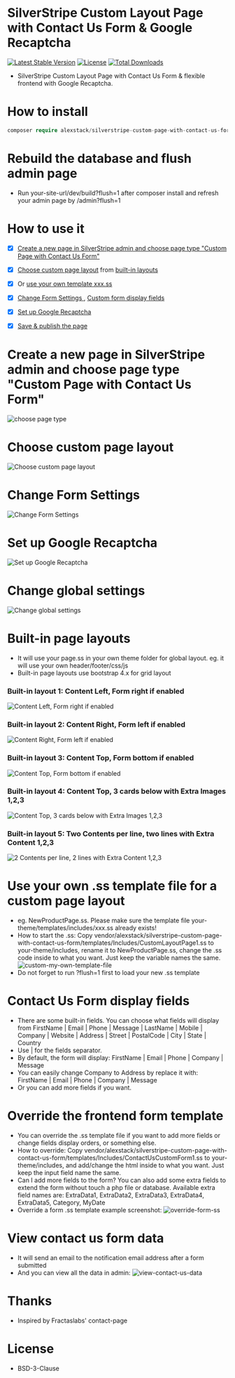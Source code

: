 # SilverStripe Custom Layout Page with Contact Us Form & Google Recaptcha
[![Latest Stable Version](https://poser.pugx.org/alexstack/silverstripe-custom-page-with-contact-us-form/v/stable)](https://packagist.org/packages/alexstack/silverstripe-custom-page-with-contact-us-form)
[![License](https://poser.pugx.org/alexstack/silverstripe-custom-page-with-contact-us-form/license)](https://packagist.org/packages/alexstack/silverstripe-custom-page-with-contact-us-form)
[![Total Downloads](https://poser.pugx.org/alexstack/silverstripe-custom-page-with-contact-us-form/downloads)](https://packagist.org/packages/alexstack/silverstripe-custom-page-with-contact-us-form)

- SilverStripe Custom Layout Page with Contact Us Form & flexible frontend with Google Recaptcha.

# How to install

```php
composer require alexstack/silverstripe-custom-page-with-contact-us-form
```
# Rebuild the database and flush admin page
- Run your-site-url/dev/build?flush=1 after composer install and refresh your admin page by /admin?flush=1

# How to use it
- [x] [Create a new page in SilverStripe admin and choose page type "Custom Page with Contact Us Form"](#choose-page-type)
- [x] [Choose custom page layout](#select-page-layout) from [built-in layouts](#built-in-layouts)
- [x] Or [use your own template xxx.ss](#custom-ss)
- [x] [Change Form Settings ](#form-settings), [Custom form display fields](#display-fields)
- [x] [Set up Google Recaptcha](#set-up-google-recaptcha)
- [x] [Save & publish the page](#publish-page)


# <a name="choose-page-type"></a>Create a new page in SilverStripe admin and choose page type "Custom Page with Contact Us Form"
![choose page type](docs/images/choose-page-type.png "choose page type")

# <a name="select-page-layout"></a>Choose custom page layout
![Choose custom page layout](docs/images/select-page-layout.png "Choose custom page layout")

# <a name="form-settings"></a>Change Form Settings 
![Change Form Settings](docs/images/contact-us-form-settings.png "Change Form Settings")

# <a name="set-up-google-recaptcha"></a>Set up Google Recaptcha
![Set up Google Recaptcha](docs/images/set-up-google-recaptcha.png "Set up Google Recaptcha")

# Change global settings
![Change global settings](docs/images/global-settings.png "Change global settings")

# <a name="built-in-layouts"></a>Built-in page layouts
- It will use your page.ss in your own theme folder for global layout. eg. it will use your own header/footer/css/js
- Built-in page layouts use bootstrap 4.x for grid layout
### Built-in layout 1: Content Left, Form right if enabled 
![Content Left, Form right if enabled](docs/images/page-layout-001.png "Content Left, Form right if enabled")
### Built-in layout 2: Content Right, Form left if enabled  
![Content Right, Form left if enabled ](docs/images/page-layout-002.png "Content Right, Form left if enabled ")
### Built-in layout 3: Content Top, Form bottom if enabled  
![Content Top, Form bottom if enabled ](docs/images/page-layout-003.png "Content Top, Form bottom if enabled ")
### Built-in layout 4: Content Top, 3 cards below with Extra Images 1,2,3  
![Content Top, 3 cards below with Extra Images 1,2,3 ](docs/images/page-layout-004.png "Content Top, 3 cards below with Extra Images 1,2,3 ")
### Built-in layout 5: Two Contents per line, two lines with Extra Content 1,2,3  
![2 Contents per line, 2 lines with Extra Content 1,2,3 ](docs/images/page-layout-005.png "2 Contents per line, 2 lines with Extra Content 1,2,3 ")

# <a name="custom-ss"></a>Use your own .ss template file for a custom page layout
- eg. NewProductPage.ss. Please make sure the template file your-theme/templates/includes/xxx.ss already exists!
- How to start the .ss: Copy vendor/alexstack/silverstripe-custom-page-with-contact-us-form/templates/Includes/CustomLayoutPage1.ss to your-theme/includes, rename it to NewProductPage.ss, change the .ss code inside to what you want. Just keep the variable names the same.
![custom-my-own-template-file](docs/images/custom-my-own-template-file.png)
- Do not forget to run ?flush=1 first to load your new .ss template

# <a name="display-fields"></a>Contact Us Form display fields
- There are some built-in fields. You can choose what fields will display from FirstName | Email | Phone | Message | LastName | Mobile | Company | Website | Address | Street | PostalCode | City | State | Country 
- Use | for the fields separator. 
- By default, the form will display:  FirstName | Email | Phone | Company | Message
- You can easily change Company to Address by replace it with: FirstName | Email | Phone | Company | Message
- Or you can add more fields if you want.

# Override the frontend form template
- You can override the .ss template file if you want to add more fields or change fields display orders, or something else. 
- How to override: Copy vendor/alexstack/silverstripe-custom-page-with-contact-us-form/templates/Includes/ContactUsCustomForm1.ss to your-theme/includes, and add/change the html inside to what you want. Just keep the input field name the same.
- Can I add more fields to the form? You can also add some extra fields to extend the form without touch a php file or database. Available extra field names are: ExtraData1, ExtraData2, ExtraData3, ExtraData4, ExtraData5, Category, MyDate
- Override a form .ss template example screenshot:
![override-form-ss](docs/images/override-form-ss.png)

# View contact us form data
- It will send an email to the notification email address after a form submitted
- And you can view all the data in admin:
![view-contact-us-data](docs/images/view-contact-us-data.png)

# Thanks
- Inspired by Fractaslabs' contact-page

# License
- BSD-3-Clause